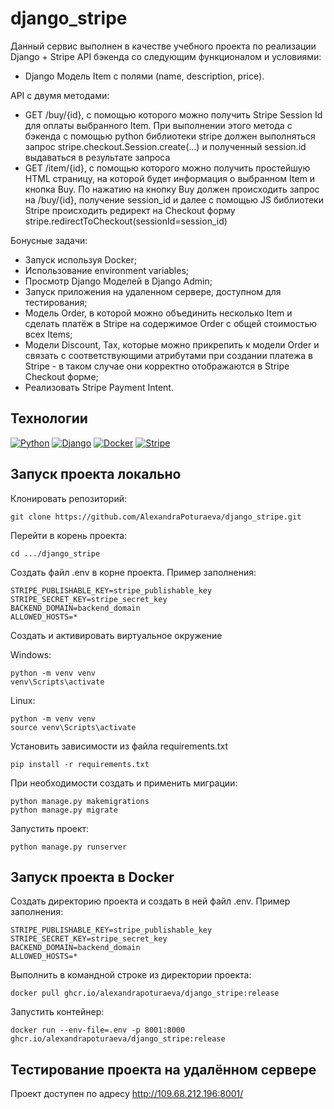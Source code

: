 # django_stripe

Данный сервис выполнен в качестве учебного проекта по реализации Django + Stripe API бэкенда со следующим функционалом и условиями:
- 	Django Модель Item с полями (name, description, price).

API с двумя методами:
- 	GET /buy/{id}, c помощью которого можно получить Stripe Session Id для оплаты выбранного Item. При выполнении этого метода c бэкенда с помощью python библиотеки stripe должен выполняться запрос stripe.checkout.Session.create(...) и полученный session.id выдаваться в результате запроса
- 	GET /item/{id}, c помощью которого можно получить простейшую HTML страницу, на которой будет информация о выбранном Item и кнопка Buy. По нажатию на кнопку Buy должен происходить запрос на /buy/{id}, получение session_id и далее с помощью JS библиотеки Stripe происходить редирект на Checkout форму stripe.redirectToCheckout(sessionId=session_id)

Бонусные задачи:

- Запуск используя Docker;
- Использование environment variables;
- Просмотр Django Моделей в Django Admin;
- Запуск приложения на удаленном сервере, доступном для тестирования;
- Модель Order, в которой можно объединить несколько Item и сделать платёж в Stripe на содержимое Order c общей стоимостью всех Items;
- Модели Discount, Tax, которые можно прикрепить к модели Order и связать с соответствующими атрибутами при создании платежа в Stripe - в таком случае они корректно отображаются в Stripe Checkout форме;
- Реализовать Stripe Payment Intent.

## Технологии

[![Python](https://img.shields.io/badge/Python-464641?style=flat-square&logo=Python)](https://www.python.org/)
[![Django](https://img.shields.io/badge/Django-464646?style=flat-square&logo=Django)](https://www.djangoproject.com/)
[![Docker](https://img.shields.io/badge/Docker-464646?style=flat-square&logo=docker)](https://www.docker.com/)
[![Stripe](https://img.shields.io/badge/Stripe-464646?style=flat-square&logo=Stripe)](https://stripe.com/)

## Запуск проекта локально

Клонировать репозиторий: 

```
git clone https://github.com/AlexandraPoturaeva/django_stripe.git
```
Перейти в корень проекта:

```
cd .../django_stripe
```

Создать файл .env в корне проекта. Пример заполнения: 

```
STRIPE_PUBLISHABLE_KEY=stripe_publishable_key
STRIPE_SECRET_KEY=stripe_secret_key
BACKEND_DOMAIN=backend_domain
ALLOWED_HOSTS=*
```
Создать и активировать виртуальное окружение

Windows:

```
python -m venv venv
venv\Scripts\activate
```
Linux:

```
python -m venv venv
source venv\Scripts\activate
```

Установить зависимости из файла requirements.txt

```
pip install -r requirements.txt
```

При необходимости создать и применить миграции:

```
python manage.py makemigrations
python manage.py migrate
```

Запустить проект:

```
python manage.py runserver
```

## Запуск проекта в Docker

Создать директорию проекта и создать в ней файл .env. Пример заполнения: 

```
STRIPE_PUBLISHABLE_KEY=stripe_publishable_key
STRIPE_SECRET_KEY=stripe_secret_key
BACKEND_DOMAIN=backend_domain
ALLOWED_HOSTS=*
```

Выполнить в командной строке из директории проекта: 

```
docker pull ghcr.io/alexandrapoturaeva/django_stripe:release
```

Запустить контейнер: 

```
docker run --env-file=.env -p 8001:8000 ghcr.io/alexandrapoturaeva/django_stripe:release
```

## Тестирование проекта на удалённом сервере

Проект доступен по адресу http://109.68.212.196:8001/
